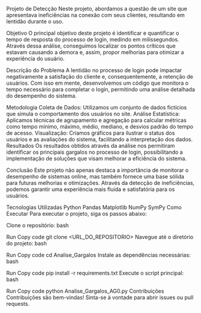   Projeto de Detecção
Neste projeto, abordamos a questão de um site que apresentava ineficiências na conexão com seus clientes, resultando em lentidão durante o uso.

Objetivo
O principal objetivo deste projeto é identificar e quantificar o tempo de resposta do processo de login, medindo em milissegundos. Através dessa análise, conseguimos localizar os pontos críticos que estavam causando a demora e, assim, propor melhorias para otimizar a experiência do usuário.

Descrição do Problema
A lentidão no processo de login pode impactar negativamente a satisfação do cliente e, consequentemente, a retenção de usuários. Com isso em mente, desenvolvemos um código que monitora o tempo necessário para completar o login, permitindo uma análise detalhada do desempenho do sistema.

Metodologia
Coleta de Dados: Utilizamos um conjunto de dados fictícios que simula o comportamento dos usuários no site.
Análise Estatística: Aplicamos técnicas de agrupamento e agregação para calcular métricas como tempo mínimo, máximo, médio, mediano, e desvios padrão do tempo de acesso.
Visualização: Criamos gráficos para ilustrar o status dos usuários e as avaliações do sistema, facilitando a interpretação dos dados.
Resultados
Os resultados obtidos através da análise nos permitiram identificar os principais gargalos no processo de login, possibilitando a implementação de soluções que visam melhorar a eficiência do sistema.

Conclusão
Este projeto não apenas destaca a importância de monitorar o desempenho de sistemas online, mas também fornece uma base sólida para futuras melhorias e otimizações. Através da detecção de ineficiências, podemos garantir uma experiência mais fluida e satisfatória para os usuários.

Tecnologias Utilizadas
Python
Pandas
Matplotlib
NumPy
SymPy
Como Executar
Para executar o projeto, siga os passos abaixo:

Clone o repositório:
bash

Run
Copy code
git clone <URL_DO_REPOSITORIO>
Navegue até o diretório do projeto:
bash

Run
Copy code
cd Analise_Gargalos
Instale as dependências necessárias:
bash

Run
Copy code
pip install -r requirements.txt
Execute o script principal:
bash

Run
Copy code
python Analise_Gargalos_AG0.py
Contribuições
Contribuições são bem-vindas! Sinta-se à vontade para abrir issues ou pull requests.
